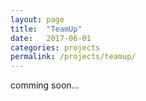 ```yaml
---
layout: page
title:  "TeamUp"
date:   2017-06-01
categories: projects
permalink: /projects/teamup/
---
```

comming soon...